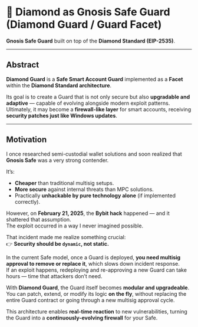 # 💎 Diamond as Gnosis Safe Guard (Diamond Guard / Guard Facet)

**Gnosis Safe Guard** built on top of the **Diamond Standard (EIP-2535)**.

---

## Abstract

**Diamond Guard** is a **Safe Smart Account Guard** implemented as a **Facet** within the **Diamond Standard architecture**.  

Its goal is to create a Guard that is not only secure but also **upgradable and adaptive** — capable of evolving alongside modern exploit patterns.  
Ultimately, it may become a **firewall-like layer** for smart accounts, receiving **security patches just like Windows updates**.  

---

## Motivation

I once researched semi-custodial wallet solutions and soon realized that **Gnosis Safe** was a very strong contender.  

It’s:
- **Cheaper** than traditional multisig setups.  
- **More secure** against internal threats than MPC solutions.  
- Practically **unhackable by pure technology alone** (if implemented correctly).  

However, on **February 21, 2025**, the **Bybit hack** happened — and it shattered that assumption.  
The exploit occurred in a way I never imagined possible.  

That incident made me realize something crucial:  
👉 **Security should be `dynamic`, not static.**

In the current Safe model, once a Guard is deployed, **you need multisig approval to remove or replace it**, which slows down incident response.  
If an exploit happens, redeploying and re-approving a new Guard can take hours — time that attackers don’t need.  

With **Diamond Guard**, the Guard itself becomes **modular and upgradeable**.  
You can patch, extend, or modify its logic **on the fly**, without replacing the entire Guard contract or going through a new multisig approval cycle.  

This architecture enables **real-time reaction** to new vulnerabilities, turning the Guard into a **continuously-evolving firewall** for your Safe.
